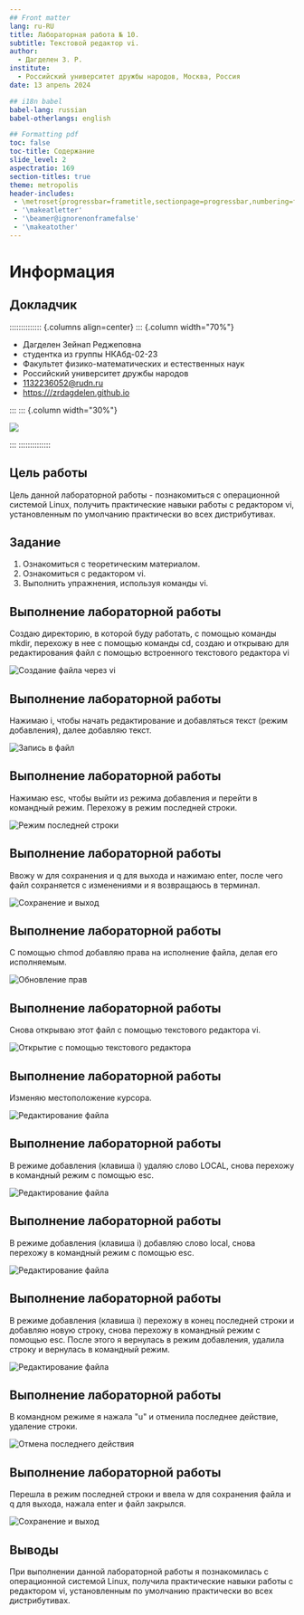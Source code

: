 ```yaml
---
## Front matter
lang: ru-RU
title: Лабораторная работа № 10. 
subtitle: Текстовой редактор vi.
author:
  - Дагделен З. Р.
institute:
  - Российский университет дружбы народов, Москва, Россия
date: 13 апрель 2024

## i18n babel
babel-lang: russian
babel-otherlangs: english

## Formatting pdf
toc: false
toc-title: Содержание
slide_level: 2
aspectratio: 169
section-titles: true
theme: metropolis
header-includes:
 - \metroset{progressbar=frametitle,sectionpage=progressbar,numbering=fraction}
 - '\makeatletter'
 - '\beamer@ignorenonframefalse'
 - '\makeatother'
---
```


# Информация

## Докладчик

:::::::::::::: {.columns align=center}
::: {.column width="70%"}

  * Дагделен Зейнап Реджеповна
  * студентка из группы НКАбд-02-23
  * Факультет физико-математических и естественных наук
  * Российский университет дружбы народов
  * [1132236052@rudn.ru](mailto:1132236052@rudn.ru)
  * <https:///zrdagdelen.github.io>


:::
::: {.column width="30%"}

![](image/я.png)

:::
::::::::::::::

## Цель работы

Цель данной лабораторной работы - познакомиться с операционной системой Linux, получить практические навыки работы с редактором vi, установленным по умолчанию практически во всех дистрибутивах.

## Задание

1. Ознакомиться с теоретическим материалом.
2. Ознакомиться с редактором vi.
3. Выполнить упражнения, используя команды vi.

## Выполнение лабораторной работы

Создаю директорию, в которой буду работать, с помощью команды mkdir, перехожу в нее с помощью команды cd, создаю и открываю для редактирования файл с помощью встроенного текстового редактора vi

![Создание файла через vi](image/1.png)

## Выполнение лабораторной работы

Нажимаю i, чтобы начать редактирование и добавляться текст (режим добавления), далее добавляю текст.

![Запись в файл](image/2.png)

## Выполнение лабораторной работы

Нажимаю esc, чтобы выйти из режима добавления и перейти в командный режим. Перехожу в режим последней строки.

![Режим последней строки](image/3.png)

## Выполнение лабораторной работы

Ввожу w для сохранения и q для выхода и нажимаю enter, после чего файл сохраняется с изменениями и я возвращаюсь в терминал.

![Сохранение и выход](image/4.png)

## Выполнение лабораторной работы

С помощью chmod добавляю права на исполнение файла, делая его исполняемым.

![Обновление прав](image/5.png)

## Выполнение лабораторной работы

Снова открываю этот файл с помощью текстового редактора vi.

![Открытие с помощью текстового редактора](image/6.png)

## Выполнение лабораторной работы

Изменяю местоположение курсора.

![Редактирование файла](image/7.png)

## Выполнение лабораторной работы

В режиме добавления (клавиша i) удаляю слово LOCAL, снова перехожу в командный режим с помощью esc.

![Редактирование файла](image/8.png)

## Выполнение лабораторной работы

В режиме добавления (клавиша i) добавляю слово local, снова перехожу в командный режим с помощью esc.

![Редактирование файла](image/9.png)

## Выполнение лабораторной работы

В режиме добавления (клавиша i) перехожу в конец последней строки и добавляю новую строку, снова перехожу в командный режим с помощью esc. После этого я вернулась в режим добавления, удалила строку и вернулась в командный режим.

![Редактирование файла](image/10.png)

## Выполнение лабораторной работы

В командном режиме я нажала "u" и отменила последнее действие, удаление строки.

![Отмена последнего действия](image/11.png)

## Выполнение лабораторной работы

Перешла в режим последней строки и ввела w для сохранения файла и q для выхода, нажала enter и файл закрылся.

![Сохранение и выход](image/12.png)

## Выводы

При выполнении данной лабораторной работы я познакомилась с операционной системой Linux, получила практические навыки работы с редактором vi, установленным по умолчанию практически во всех дистрибутивах.
